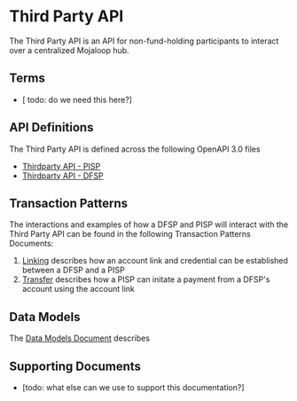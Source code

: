 # Third Party API

The Third Party API is an API for non-fund-holding participants to interact over a centralized Mojaloop hub.

## Terms

- [ todo: do we need this here?]

## API Definitions

The Third Party API is defined across the following OpenAPI 3.0 files

- [Thirdparty API - PISP](./thirdparty-pisp-v1.0.yaml)
- [Thirdparty API - DFSP](./thirdparty-dfsp-v1.0.yaml)

## Transaction Patterns

The interactions and examples of how a DFSP and PISP will interact with the Third Party API can be found in the following Transaction Patterns Documents:

1. [Linking](./transaction-patterns-linking.md) describes how an account link and credential can be established between a DFSP and a PISP
2. [Transfer](./transaction-patterns-transfer.md) describes how a PISP can initate a payment from a DFSP's account using the account link

## Data Models

The [Data Models Document](./data-models.md) describes 


## Supporting Documents

- [todo: what else can we use to support this documentation?]